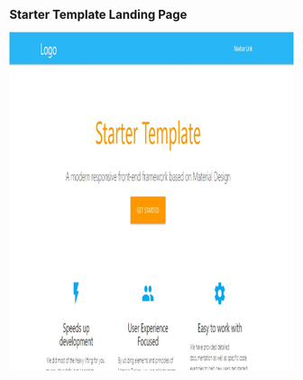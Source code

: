 ## Starter Template Landing Page

<img align="left" width="800" height="600" src="images/starter.jpg">
